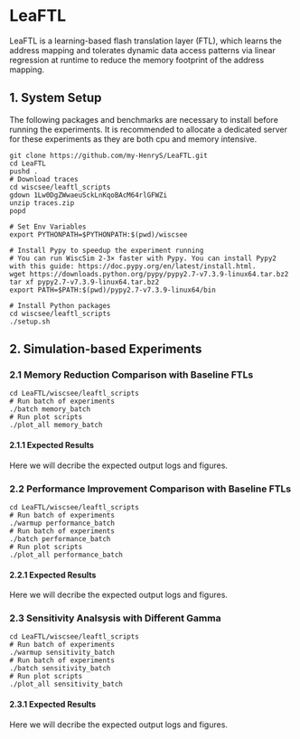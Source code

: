 # LeaFTL 

LeaFTL is a learning-based flash translation layer (FTL), which learns the address mapping and tolerates dynamic data access patterns via linear regression at runtime to reduce the memory footprint of the address mapping.

## 1. System Setup

The following packages and benchmarks are necessary to install before running the experiments. It is recommended to allocate a dedicated server for these experiments as they are both cpu and memory intensive.

```shell
git clone https://github.com/my-HenryS/LeaFTL.git
cd LeaFTL
pushd .
# Download traces
cd wiscsee/leaftl_scripts
gdown 1Lw0DgZWwaeuSckLnKqoBAcM64rlGFWZi
unzip traces.zip
popd

# Set Env Variables
export PYTHONPATH=$PYTHONPATH:$(pwd)/wiscsee

# Install Pypy to speedup the experiment running
# You can run WiscSim 2-3× faster with Pypy. You can install Pypy2 with this guide: https://doc.pypy.org/en/latest/install.html.
wget https://downloads.python.org/pypy/pypy2.7-v7.3.9-linux64.tar.bz2
tar xf pypy2.7-v7.3.9-linux64.tar.bz2
export PATH=$PATH:$(pwd)/pypy2.7-v7.3.9-linux64/bin

# Install Python packages
cd wiscsee/leaftl_scripts
./setup.sh
```



## 2. Simulation-based Experiments

### 2.1 Memory Reduction Comparison with Baseline FTLs

```shell
cd LeaFTL/wiscsee/leaftl_scripts
# Run batch of experiments
./batch memory_batch
# Run plot scripts
./plot_all memory_batch
```

#### 2.1.1 Expected Results

Here we will decribe the expected output logs and figures.

### 2.2 Performance Improvement Comparison with Baseline FTLs

```shell
cd LeaFTL/wiscsee/leaftl_scripts
# Run batch of experiments
./warmup performance_batch
# Run batch of experiments
./batch performance_batch
# Run plot scripts
./plot_all performance_batch
```

#### 2.2.1 Expected Results

Here we will decribe the expected output logs and figures.

### 2.3 Sensitivity Analsysis with Different Gamma

```shell
cd LeaFTL/wiscsee/leaftl_scripts
# Run batch of experiments
./warmup sensitivity_batch
# Run batch of experiments
./batch sensitivity_batch
# Run plot scripts
./plot_all sensitivity_batch
```

#### 2.3.1 Expected Results

Here we will decribe the expected output logs and figures.